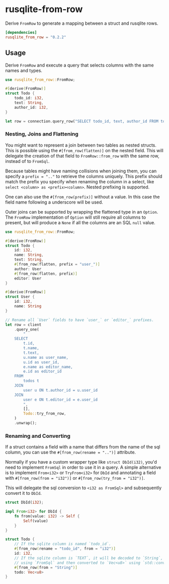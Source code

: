 # rusqlite-from-row

Derive `FromRow` to generate a mapping between a struct and rusqlite rows.

```toml
[dependencies]
rusqlite_from_row = "0.2.2"
```

## Usage

Derive `FromRow` and execute a query that selects columns with the same names and types.

```rust
use rusqlite_from_row::FromRow;

#[derive(FromRow)]
struct Todo {
    todo_id: i32,
    text: String,
    author_id: i32,
}

let row = connection.query_row("SELECT todo_id, text, author_id FROM todos", [], Todo::try_from_row).unwrap();
```

### Nesting, Joins and Flattening

You might want to represent a join between two tables as nested structs. This is possible using the `#[from_row(flatten)]` on the nested field.
This will delegate the creation of that field to `FromRow::from_row` with the same row, instead of to `FromSql`. 

Because tables might have naming collisions when joining them, you can specify a `prefix = ".."` to retrieve the columns uniquely. This prefix should match the prefix you specify when renaming the column in a select, like `select <column> as <prefix><column>`. Nested prefixing is supported.

One can also use the `#[from_row(prefix)]` without a value. In this case the field name following a underscore will be used.

Outer joins can be supported by wrapping the flattened type in an `Option`. The `FromRow` implementation of `Option` will still require all columns to present, but will produce a `None` if all the columns are an SQL `null` value.

```rust
use rusqlite_from_row::FromRow;

#[derive(FromRow)]
struct Todo {
    id: i32,
    name: String,
    text: String,
    #[from_row(flatten, prefix = "user_")]
    author: User
    #[from_row(flatten, prefix)]
    editor: User
}

#[derive(FromRow)]
struct User {
    id: i32,
    name: String
}

// Rename all `User` fields to have `user_` or `editor_` prefixes.
let row = client
    .query_one(
        "
    SELECT 
        t.id, 
        t.name, 
        t.text, 
        u.name as user_name, 
        u.id as user_id,
        e.name as editor_name,
        e.id as editor_id
    FROM 
        todos t 
    JOIN 
        user u ON t.author_id = u.user_id
    JOIN
        user e ON t.editor_id = e.user_id
        ",
        [],
        Todo::try_from_row,
    )
    .unwrap();
```

### Renaming and Converting

If a struct contains a field with a name that differs from the name of the sql column, you can use the `#[from_row(rename = "..")]` attribute. 

Normally if you have a custom wrapper type like `struct DbId(i32)`, you'd need to implement `FromSql` in order to use it in a query. A simple alternative is to implement `From<i32>` or `TryFrom<i32>` for `DbId` and annotating a field with `#[from_row(from = "i32")]` or `#[from_row(try_from = "i32")]`.

This will delegate the sql conversion to `<i32 as FromSql>` and subsequently convert it to `DbId`.

```rust
struct DbId(i32);

impl From<i32> for DbId {
    fn from(value: i32) -> Self {
        Self(value)
    }
}

struct Todo {
    // If the sqlite column is named `todo_id`.
    #[from_row(rename = "todo_id", from = "i32")]
    id: i32,
    // If the sqlite column is `TEXT`, it will be decoded to `String`,
    // using `FromSql` and then converted to `Vec<u8>` using `std::convert::From`.
    #[from_row(from = "String")]
    todo: Vec<u8>
}
```


